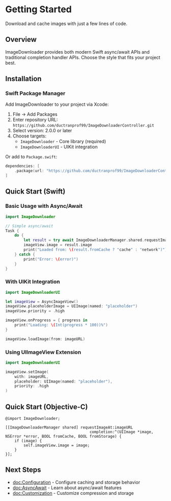 # Getting Started

Download and cache images with just a few lines of code.

## Overview

ImageDownloader provides both modern Swift async/await APIs and traditional completion handler APIs. Choose the style that fits your project best.

## Installation

### Swift Package Manager

Add ImageDownloader to your project via Xcode:

1. File → Add Packages
2. Enter repository URL: `https://github.com/ductranprof99/ImageDownloaderController.git`
3. Select version: 2.0.0 or later
4. Choose targets:
   - `ImageDownloader` - Core library (required)
   - `ImageDownloaderUI` - UIKit integration

Or add to `Package.swift`:

```swift
dependencies: [
    .package(url: "https://github.com/ductranprof99/ImageDownloaderController.git", from: "2.0.0")
]
```

## Quick Start (Swift)

### Basic Usage with Async/Await

```swift
import ImageDownloader

// Simple async/await
Task {
    do {
        let result = try await ImageDownloaderManager.shared.requestImage(at: imageURL)
        imageView.image = result.image
        print("Loaded from: \(result.fromCache ? "cache" : "network")")
    } catch {
        print("Error: \(error)")
    }
}
```

### With UIKit Integration

```swift
import ImageDownloaderUI

let imageView = AsyncImageView()
imageView.placeholderImage = UIImage(named: "placeholder")
imageView.priority = .high

imageView.onProgress = { progress in
    print("Loading: \(Int(progress * 100))%")
}

imageView.loadImage(from: imageURL)
```

### Using UIImageView Extension

```swift
import ImageDownloaderUI

imageView.setImage(
    with: imageURL,
    placeholder: UIImage(named: "placeholder"),
    priority: .high
)
```

## Quick Start (Objective-C)

```objc
@import ImageDownloader;

[[ImageDownloaderManager shared] requestImageAt:imageURL
                                     completion:^(UIImage *image, NSError *error, BOOL fromCache, BOOL fromStorage) {
    if (image) {
        self.imageView.image = image;
    }
}];
```

## Next Steps

- <doc:Configuration> - Configure caching and storage behavior
- <doc:AsyncAwait> - Learn about async/await features
- <doc:Customization> - Customize compression and storage
